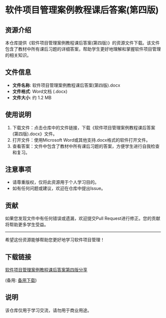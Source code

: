 # 软件项目管理案例教程课后答案(第四版)

## 资源介绍

本仓库提供《软件项目管理案例教程课后答案(第四版)》的资源文件下载。该文件包含了教材中所有课后习题的详细答案，帮助学生更好地理解和掌握软件项目管理的相关知识。

## 文件信息

- **文件名称**: 软件项目管理案例教程课后答案(第四版).docx
- **文件格式**: Word文档 (.docx)
- **文件大小**: 约 1.2 MB

## 使用说明

1. 下载文件：点击仓库中的文件链接，下载《软件项目管理案例教程课后答案(第四版).docx》文件。
2. 打开文件：使用Microsoft Word或其他支持.docx格式的软件打开文件。
3. 查看答案：文件中包含了教材中所有课后习题的答案，方便学生进行自我检查和复习。

## 注意事项

- 请尊重版权，仅将此资源用于个人学习目的。
- 如有任何问题或建议，欢迎在仓库中提出Issue。

## 贡献

如果您发现文件中有任何错误或遗漏，欢迎提交Pull Request进行修正。您的贡献将帮助更多学生受益。

---

希望这份资源能够帮助您更好地学习软件项目管理！

## 下载链接
[软件项目管理案例教程课后答案第四版分享](https://pan.quark.cn/s/3e77ef42a146) 

(备用: [备用下载](https://pan.baidu.com/s/1BZ6V-Hn5ddRfS5_exBY5ww?pwd=1234))

## 说明

该仓库仅用于学习交流，请勿用于商业用途。
